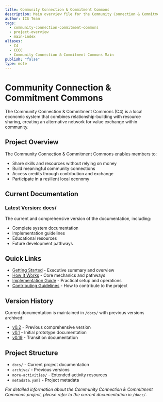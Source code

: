 ```yaml
---
title: Community Connection & Commitment Commons
description: Main overview file for the Community Connection & Commitment Commons (C4), providing navigation to all versions and key resources
author: ICS Team
tags:
  - community-connection-commitment-commons
  - project-overview
  - main-index
aliases:
  - C4
  - CCCC
  - Community Connection & Commitment Commons Main
publish: "false"
type: note
---
```

# Community Connection & Commitment Commons

The Community Connection & Commitment Commons (C4) is a local economic system that combines relationship-building with resource sharing, creating an alternative network for value exchange within community.

## Project Overview

The Community Connection & Commitment Commons enables members to:
- Share skills and resources without relying on money
- Build meaningful community connections
- Access credits through contribution and exchange
- Participate in a resilient local economy

## Current Documentation

### [Latest Version: docs/](docs/)
The current and comprehensive version of the documentation, including:
- Complete system documentation
- Implementation guidelines  
- Educational resources
- Future development pathways

## Quick Links

- [Getting Started](/docs/A-Introduction/A.02-executive-summary.md) - Executive summary and overview
- [How It Works](/docs/B-Overview/B.03-how-it-works.md) - Core mechanics and pathways
- [Implementation Guide](docs/C-Implementation/) - Practical setup and operations
- [Contributing Guidelines](/CONTRIBUTING.md) - How to contribute to the project

## Version History

Current documentation is maintained in `/docs/` with previous versions archived:
- [v0.2](archive/v0.2/) - Previous comprehensive version
- [v0.1](archive/v0.1/) - Initial prototype documentation
- [v0.19](archive/v0.19/) - Transition documentation

## Project Structure

- `docs/` - Current project documentation
- `archive/` - Previous versions
- `more-activities/` - Extended activity resources
- `metadata.yaml` - Project metadata


*For detailed information about the Community Connection & Commitment Commons project, please refer to the current documentation in `/docs/`.*
